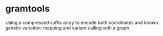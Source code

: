 # gramtools


Using a compressed suffix array to encode both coordinates and known 
genetic variation: mapping and variant calling with a graph